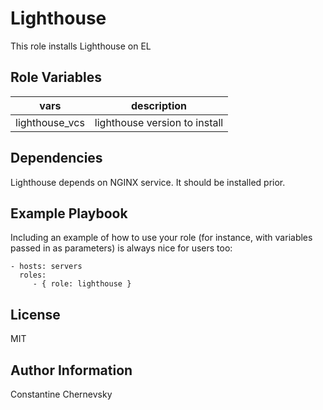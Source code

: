 Lighthouse
==========

This role installs Lighthouse on EL

Role Variables
--------------

|vars| description|
|------|------------|
|lighthouse_vcs| lighthouse version to install|

Dependencies
------------

Lighthouse depends on NGINX service. It should be installed prior.

Example Playbook
----------------

Including an example of how to use your role (for instance, with variables passed in as parameters) is always nice for users too:

    - hosts: servers
      roles:
         - { role: lighthouse }

License
-------

MIT

Author Information
------------------

Constantine Chernevsky
